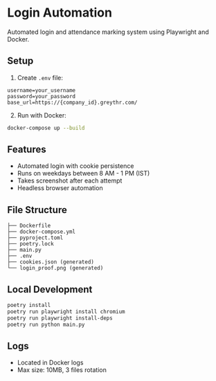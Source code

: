 # Login Automation

Automated login and attendance marking system using Playwright and Docker.

## Setup

1. Create `.env` file:
```env
username=your_username
password=your_password
base_url=https://{company_id}.greythr.com/
```

2. Run with Docker:
```bash
docker-compose up --build
```

## Features

- Automated login with cookie persistence
- Runs on weekdays between 8 AM - 1 PM (IST)
- Takes screenshot after each attempt
- Headless browser automation

## File Structure
```
├── Dockerfile
├── docker-compose.yml
├── pyproject.toml
├── poetry.lock
├── main.py
├── .env
├── cookies.json (generated)
└── login_proof.png (generated)
```

## Local Development

```bash
poetry install
poetry run playwright install chromium
poetry run playwright install-deps
poetry run python main.py
```

## Logs
- Located in Docker logs
- Max size: 10MB, 3 files rotation